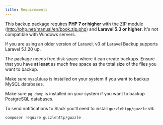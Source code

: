 ```yaml
---
title: Requirements
---
```

This backup package requires **PHP 7 or higher** with the ZIP module (http://php.net/manual/en/book.zip.php) and **Laravel 5.3 or higher**. It's not compatible with Windows servers.

If you are using an older version of Laravel, v3 of Laravel Backup supports Laravel 5.1.20 up.

The package needs free disk space where it can create backups. Ensure that you have **at least** as much free space as the total size of the files you want to backup.

Make sure `mysqldump` is installed on your system if you want to backup MySQL databases.

Make sure `pg_dump` is installed on your system if you want to backup PostgreSQL databases.

To send notifications to Slack you'll need to install `guzzlehtpp/guzzle` v6:

```bash
composer require guzzlehttp/guzzle
```
